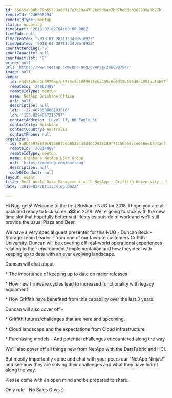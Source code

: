 ```yaml
---
id: 35665ae86bc79a55723a8df17e7b29a47d2be5d6ae7bd7bebdeb369998a8b27b
remoteId: '246890794'
remoteIdType: meetup
status: upcoming
timeStart: '2018-02-02T04:00:00.000Z'
timeEnd: null
timeCreated: '2018-01-28T11:34:06.092Z'
timeUpdated: '2018-01-28T11:34:06.092Z'
countAttending: '8'
countCapacity: null
countWaitlist: '0'
price: null
url: 'https://www.meetup.com/bne-nug/events/246890794/'
image: null
venue:
  id: e3d93b5ee2c6970bcfe87f3e3c18096f6eba435c6e6915b163d0c4054ba54b97
  remoteId: '24862489'
  remoteIdType: meetup
  name: NetApp Brisbane Office
  url: null
  description: null
  lat: '-27.467350006103516'
  lon: '153.0294647216797'
  contactAddress: 'Level 17, 66 Eagle St'
  contactCity: Brisbane
  contactCountry: Australia
  contactPhone: null
organizer:
  id: 5a8b45978849c9586847db85254a4d4022d38189f71156e56cce068ee1fd4ae7
  remoteId: '20814069'
  remoteIdType: meetup
  name: Brisbane NetApp User Group
  url: 'https://meetup.com/bne-nug'
  description: null
  codeOfConduct: null
layout: event
title: Real World Data Management with NetApp - Griffith University - Duncan Beck
date: '2018-01-28T11:34:06.092Z'

---
```

<p>Hi Nug-gets! Welcome to the first Brisbane NUG for 2018. I hope you are all back and ready to kick some a$$ in 2018. We're going to stick with the new time slot that hopefully better suit lifestyles outside of work and we'll still provide the usual Pizza and Beer.</p> <p>We have a very special guest presenter for this NUG - Duncan Beck - Storage Team Leader - from one of our favorite customers Griffith University. Duncan will be covering off real-world operational experiences relating to their environment / implementation and how they deal with keeping up to date with an ever evolving landscape.</p> <p>Duncan will chat about -</p> <p>* The importance of keeping up to date on major releases</p> <p>* How new firmware cycles lead to increased functionality with legacy equipment</p> <p>* How Griffith have benefited from this capability over the last 3 years.</p> <p>Duncan will also cover off -</p> <p>* Griffith futures/challenges that are here and upcoming.</p> <p>* Cloud landscape and the expectations from Cloud infrastructure</p> <p>* Purchasing models - And potential challenges encountered along the way</p> <p>We'll also cover off all things new from NetApp with the DataFabric and HCI.</p> <p>But mostly importantly come and chat with your peers our "NetApp Ninjas!" and see how they are solving their challenges and what they have learnt along the way.</p> <p>Please come with an open mind and be prepared to share.</p> <p>Only rule - No Sales Guys :)</p>

